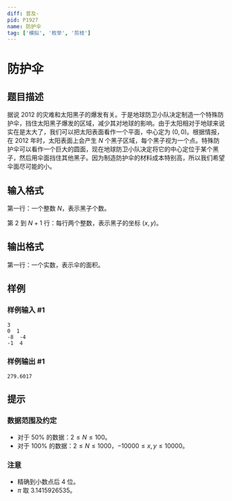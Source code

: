 ```yaml
---
diff: 普及-
pid: P1927
name: 防护伞
tag: ['模拟', '枚举', '剪枝']
---
```

# 防护伞
## 题目描述

据说 $2012$ 的灾难和太阳黑子的爆发有关。于是地球防卫小队决定制造一个特殊防护伞，挡住太阳黑子爆发的区域，减少其对地球的影响。由于太阳相对于地球来说实在是太大了，我们可以把太阳表面看作一个平面，中心定为 $(0,0)$。根据情报，在 $2012$ 年时，太阳表面上会产生 $N$ 个黑子区域，每个黑子视为一个点。特殊防护伞可以看作一个巨大的圆面，现在地球防卫小队决定将它的中心定位于某个黑子，然后用伞面挡住其他黑子。因为制造防护伞的材料成本特别高，所以我们希望伞面尽可能的小。
## 输入格式

第一行：一个整数 $N$，表示黑子个数。

第 $2$ 到 $N+1$ 行：每行两个整数，表示黑子的坐标 $(x,y)$。
## 输出格式

第一行：一个实数，表示伞的面积。

## 样例

### 样例输入 #1
```
3
0  1 
-8  -4 
-1  4 

```
### 样例输出 #1
```
279.6017
```
## 提示

### 数据范围及约定

- 对于 $50\%$ 的数据：$2 \le N \le 100$。
- 对于 $100\%$ 的数据：$2 \le N \le 1000$，$-10000\le x,y\le 10000$。

### 注意

- 精确到小数点后 $4$ 位。
- $\pi$ 取 $3.1415926535$。
